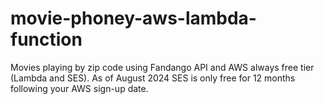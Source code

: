 # movie-phoney-aws-lambda-function

Movies playing by zip code using Fandango API and AWS always free tier (Lambda and SES). As of August 2024 SES is only free for 12 months following your AWS sign-up date.

